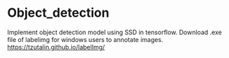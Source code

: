 # Object_detection
Implement object detection model using SSD in tensorflow.
Download .exe file of labelimg for windows users to annotate images.
https://tzutalin.github.io/labelImg/
